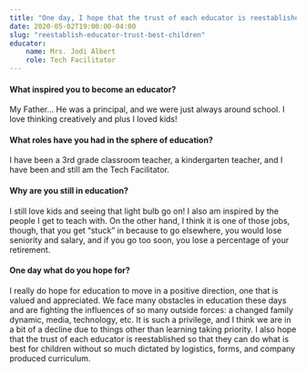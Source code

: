 ```yaml
---
title: "One day, I hope that the trust of each educator is reestablished so that they can do what is best for children"
date: 2020-05-02T19:00:00-04:00
slug: "reestablish-educator-trust-best-children"
educator:
    name: Mrs. Jodi Albert
    role: Tech Facilitator
---
```


#### What inspired you to become an educator?

My Father... He was a principal, and we were just always around school. I love thinking creatively and plus I loved kids!

#### What roles have you had in the sphere of education?

I have been a 3rd grade classroom teacher, a kindergarten teacher, and I have been and still am the Tech Facilitator.

#### Why are you still in education?

I still love kids and seeing that light bulb go on! I also am inspired by the people I get to teach with.  On the other hand, I think it is one of those jobs, though, that you get “stuck” in because to go elsewhere, you would lose seniority and salary, and if you go too soon, you lose a percentage of your retirement.

#### One day what do you hope for?

I really do hope for education to move in a positive direction, one that is valued and appreciated.  We face many obstacles in education these days and are fighting the influences of so many outside forces: a changed family dynamic, media, technology, etc.  It is such a privilege, and I think we are in a bit of a decline due to things other than learning taking priority.  I also hope that the trust of each educator is reestablished so that they can do what is best for children without so much dictated by logistics, forms, and company produced curriculum.
